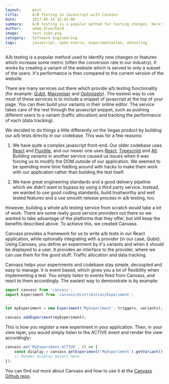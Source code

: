 ```yaml
---
layout:     post
title:      A/B Testing in Javascript with Canvass
date:       2017-05-14 15:45:00
summary:    A/B testing is a popular method for testing changes. Here's how we do it with the Canvass library.
author:     adam_blanchard
image:      test-tube.png
category:   Software Engineering
tags:       javascript, open-source, experimentation, abtesting
---
```

A/b testing is a popular method used to identify new changes or features which increase some metric (often the conversion rate in our industry). It works by creating a variant of the website which is served to only a subset of the users. It's performance is then compared to the current version of the website.

There are many services out there which provide a/b testing functionality (for example: [Qubit](http://www.qubit.com/), [Maxymiser](https://www.maxymiser.com/) and [Optimizely](https://www.optimizely.com/)). The easiest way to use most of these services is to include a snippet of javascript at the top of your page. You can then build your variants in their online editor. The service takes care of the rest through the javascript snippet, such as pushing different users to a variant (traffic allocation) and tracking the performance of each (data tracking).

We decided to do things a little differently on the Vegas product by building our a/b tests directly in our codebase. This was for a few reasons:

1. We have quite a complex javascript front-end. Our older codebase uses [React](https://facebook.github.io/react/) and [Fluxible](http://fluxible.io/), and our newer one uses [React](https://facebook.github.io/react/), [Typescript](https://www.typescriptlang.org/) and [Alt](http://alt.js.org/). Building variants in another service caused us issues when it was forcing us to modify the DOM outside of our application. We seemed to be spending more time fiddling around with hacks to make them work with our application rather than building the test itself.

2. We have great engineering standards and a good delivery pipeline which we didn't want to bypass by using a third party service. Instead, we wanted to use good coding standards, build trustworthy and well tested features and a use smooth release process in a/b testing, too.

However, building a whole a/b testing service from scratch would take a lot of work. There are some really good service providers out there so we wanted to take advantage of the platforms that they offer, but still keep the benefits described above. To achieve this, we created Canvass.

Canvass provides a framework for us to write a/b tests in our React application, while optionally integrating with a provider (in our case, Qubit). Using Canvass, you define an experiment by it's variants and when it should be displayed to a user. It provides an interface to the provider, where we can use them for the good stuff: Traffic allocation and data tracking.

Canvass helps your experiments and codebase stay simple, decoupled and easy to manage. It is event based, which gives you a lot of flexibility when implementing a test. You simply listen to events fired from Canvass, and react to them accordingly. The easiest way to demonstrate is by example:

```javascript
import canvass from 'canvass';
import Experiment from 'canvass/distribution/Experiment';

...
let myExperiment = new Experiment('MyExperiment', triggers, variants);

canvass.addExperiment(myExperiment);
```

This is how you register a new experiment in your application. Then, in your view layer, you would simply listen to the ACTIVE event and render the view accordingly:

```javascript
canvass.on('MyExperiment.ACTIVE', () => {
    const display = canvass.getExperiment('MyExperiment').getVariant());
    // Render display object here
});
```

You can find out more about Canvass and how to use it at the [Canvass Github repo](https://github.com/skybet/canvass).
